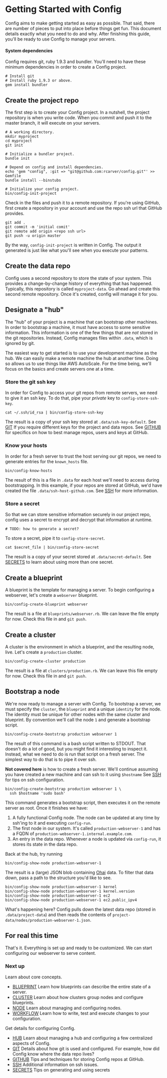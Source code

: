 # Getting Started with Config

Config aims to make getting started as easy as possible. That said,
there are number of pieces to put into place before things get fun. This
document details exactly what you need to do and why. After finishing
this guide, you'll be ready to use Config to manage your servers.

#### System dependencies

Config requires git, ruby 1.9.3 and bundler. You'll need to have these
minimum dependencies in order to create a Config project.

    # Install git
    # Install ruby 1.9.3 or above.
    gem install bundler

## Create the project repo

The first step is to create your Config project. In a nutshell, the
project repository is when you write code. When you commit and push it
to the master branch, it will execute on your servers.

    # A working directory.
    mkdir myproject
    cd myproject
    git init

    # Initialize a bundler project.
    bundle init

    # Depend on config and install dependencies.
    echo 'gem "config", :git => "git@github.com:rcarver/config.git"' >> Gemfile
    bundle install --binstubs

    # Initialize your config project.
    bin/config-init-project

Check in the files and push it to a remote repository. If you're using
GitHub, first create a repository in your account and use the repo ssh
url that GitHub provides.

    git add .
    git commit -m 'initial comit'
    git remote add origin <repo ssh url>
    git push -u origin master

By the way, `config-init-project` is written in Config. The output it
generated is just like what you'll see when you execute your patterns.

## Create the data repo

Config uses a second repository to store the state of your system. This
provides a change-by-change history of everything that has happened.
Typically, this repository is called `myproject-data`. Go ahead and
create this second remote repository. Once it's created, config will
manage it for you.

## Designate a "hub"

The "hub" of your project is a machine that can bootstrap other
machines. In order to bootstrap a machine, it must have access to some
sensitive information. This information is one of the few things that
are *not* stored in the git repositories. Instead, Config manages files
within `.data`, which is ignored by git.

The easiest way to get started is to use your development machine as the
hub. We can easily make a remote machine the hub at another time. Doing
so allows us to use things like AWS AutoScale. For the time being, we'll
focus on the basics and create servers one at a time.

### Store the git ssh key

In order for Config to access your git repos from remote servers, we
need to give it an ssh key. To do that, pipe your *private* key to
`config-store-ssh-key`.

    cat ~/.ssh/id_rsa | bin/config-store-ssh-key

The result is a copy of your ssh key stored at
`.data/ssh-key-default`. See [GIT](GIT.md) If you require different
keys for the project and data repos. See [GITHUB](GITHUB.md) for
specifics on how to best manage repos, users and keys at GitHub.

### Know your hosts

In order for a fresh server to trust the host serving our git repos, we
need to generate entries for the `known_hosts` file.

    bin/config-know-hosts

The result of this is a file in `.data` for each host we'll need to
access during bootstrapping. In this example, if your repos are stored
at GitHub, we'd have created the file `.data/ssh-host-github.com`. See
[SSH](SSH.md) for more information.

### Store a secret

So that we can store sensitive information securely in our project repo,
config uses a secret to encrypt and decrypt that information at runtime.

    # TODO: how to generate a secret?

To store a secret, pipe it to `config-store-secret`.

    cat $secret_file | bin/config-store-secret

The result is a copy of your secret stored at `.data/secret-default`.
See [SECRETS](SECRETS.md) to learn about using more than one secret.

## Create a blueprint

A blueprint is the template for managing a server. To begin configuring
a webserver, let's create a `webserver` blueprint.

    bin/config-create-blueprint webserver

The result is a file at `blueprints/webserver.rb`. We can leave the
file empty for now. Check this file in and `git push`.

## Create a cluster

A cluster is the environment in which a blueprint, and the resulting
node, live. Let's create a `production` cluster.

    bin/config-create-cluster production

The result is a file at `clusters/production.rb`. We can leave this
file empty for now. Check this file in and `git push`.

## Bootstrap a node

We're now ready to manage a server with Config. To bootstrap a server,
we must specify the `cluster`, the `blueprint` and a unique `identity`
for the node. The identity must be unique for other nodes with the same
cluster and blueprint. By convention we'll call the node `1` and
generate a bootstrap script.

    bin/config-create-bootstrap production webserver 1

The result of this command is a bash script written to STDOUT. That
doesn't do a lot of good, but you might find it interesting to inspect
it. Instead, what we need to do is run that script on a fresh server.
The simplest way to do that is to pipe it over ssh.

**Not covered here** is how to create a fresh server. We'll continue
assuming you have created a new machine and can ssh to it using
`$hostname` See [SSH](SSH.md) for tips on ssh configuration.

    bin/config-create-bootstrap production webserver 1 \
      ssh $hostname 'sudo bash'

This command generates a bootstrap script, then executes it on the
remote server as root. Once it finishes we have:

1. A fully functional Config node. The node can be updated at any time
   by ssh'ing to it and executing `config-run`.
2. The first node in our system. It's called `production-webserver-1`
   and has a FQDN of `production-webserver-1.internal.example.com`.
3. An entry in the data repo. Whenever a node is updated via
   `config-run`, it stores its state in the data repo.

Back at the hub, try running

    bin/config-show-node production-webserver-1

The result is a (large) JSON blob containing
[Ohai](http://wiki.opscode.com/display/chef/Ohai) data. To filter that
data down, pass a path to the structure you'd like to see.

    bin/config-show-node production-webserver-1 kernel
    bin/config-show-node production-webserver-1 kernel.version
    bin/config-show-node production-webserver-1 ec2
    bin/config-show-node production-webserver-1 ec2.public_ipv4

What's happening here? Config pulls down the latest data repo (stored in
`.data/project-data`) and then reads the contents of
`project-data/nodes/production-webserver-1.json`.

## For real this time

That's it. Everything is set up and ready to be customized. We can start
configuring our webserver to serve content.

### Next up

Learn about core concepts.

* [BLUEPRINT](BLUEPRINT.md) Learn how blueprints can describe the entire
  state of a server.
* [CLUSTER](CLUSTER.md) Learn about how clusters group nodes and
  configure blueprints.
* [NODE](NODE.md) Learn about managing and configuring nodes.
* [WORKFLOW](WORKFLOW.md) Learn how to write, test and execute changes
  to your configuration.

Get details for configuring Config.

* [HUB](HUB.md) Learn about managing a hub and configuring a few
  centralized aspects of Config.
* [GIT](GIT.md) Details about how git is used and configured. For
  example, how did Config know where the data repo lives?
* [GITHUB](GITHUB.md) Tips and techniques for storing Config repos at
  GitHub.
* [SSH](SSH.md) Additional information on ssh issues.
* [SECRETS](SECRETS.md) Tips on generating and using secrets

